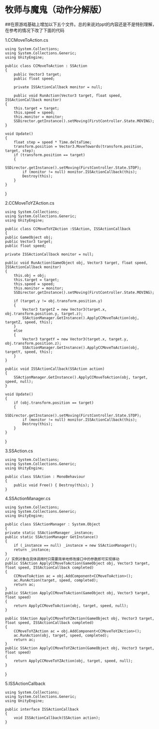 # 牧师与魔鬼（动作分解版）
##在原游戏基础上增加以下五个文件。总的来说对ppt的内容还是不是特别理解，在参考的情况下改了下面的代码

1.CCMoveToAction.cs

	using System.Collections;
	using System.Collections.Generic;
	using UnityEngine;

	public class CCMoveToAction : SSAction
	{
    	public Vector3 target;
    	public float speed;

    	private ISSActionCallback monitor = null;

    	public void RunAction(Vector3 target, float speed, ISSActionCallback monitor)
    {
        this.target = target;
        this.speed = speed;
        this.monitor = monitor;
        SSDirector.getInstance().setMoving(FirstController.State.MOVING);
    }

    void Update()
    {
        float step = speed * Time.deltaTime;
        transform.position = Vector3.MoveTowards(transform.position, target, step);
        if (transform.position == target)
        {
            SSDirector.getInstance().setMoving(FirstController.State.STOP);
            if (monitor != null) monitor.ISSActionCallback(this);
            Destroy(this);
        }
    }
}


2.CCMoveToYZAction.cs
	
	using System.Collections;
	using System.Collections.Generic;
	using UnityEngine;

	public class CCMoveToYZAction :SSAction, ISSActionCallback
	{
    public GameObject obj;
    public Vector3 target;
    public float speed;

    private ISSActionCallback monitor = null;

    public void RunAction(GameObject obj, Vector3 target, float speed, ISSActionCallback monitor)
    {
        this.obj = obj;
        this.target = target;
        this.speed = speed;
        this.monitor = monitor;
        SSDirector.getInstance().setMoving(FirstController.State.MOVING);

        if (target.y != obj.transform.position.y)
        {
            Vector3 targetZ = new Vector3(target.x, obj.transform.position.y, target.z);
            SSActionManager.GetInstance().ApplyCCMoveToAction(obj, targetZ, speed, this);
        }
        else
        {
            Vector3 targetY = new Vector3(target.x, target.y, obj.transform.position.z);
            SSActionManager.GetInstance().ApplyCCMoveToAction(obj, targetY, speed, this);
        }
    }

    public void ISSActionCallback(SSAction action)
    {
        SSActionManager.GetInstance().ApplyCCMoveToAction(obj, target, speed, null);
    }

    void Update()
    {
        if (obj.transform.position == target)
        {
            SSDirector.getInstance().setMoving(FirstController.State.STOP);
            if (monitor != null) monitor.ISSActionCallback(this);
            Destroy(this);
        }
    }
}


3.SSAction.cs

	using System.Collections;
	using System.Collections.Generic;
	using UnityEngine;

	public class SSAction : MonoBehaviour
	{
   		public void Free() { Destroy(this); }
	}
4.SSActionManager.cs

	using System.Collections;
	using System.Collections.Generic;
	using UnityEngine;

	public class SSActionManager : System.Object
	{
    private static SSActionManager _instance;
    public static SSActionManager GetInstance()
    {
        if (_instance == null) _instance = new SSActionManager();
        return _instance;
    }
    // 实例对象在具体调用时只需要简单地修改接口中的参数即可实现移动
    public SSAction ApplyCCMoveToAction(GameObject obj, Vector3 target, float speed, ISSActionCallback completed)
    {
        CCMoveToAction ac = obj.AddComponent<CCMoveToAction>();
        ac.RunAction(target, speed, completed);
        return ac;
    }
    public SSAction ApplyCCMoveToAction(GameObject obj, Vector3 target, float speed)
    {
        return ApplyCCMoveToAction(obj, target, speed, null);
    }

    public SSAction ApplyCCMoveToYZAction(GameObject obj, Vector3 target, float speed, ISSActionCallback completed)
    {
        CCMoveToYZAction ac = obj.AddComponent<CCMoveToYZAction>();
        ac.RunAction(obj, target, speed, completed);
        return ac;
    }
    public SSAction ApplyCCMoveToYZAction(GameObject obj, Vector3 target, float speed)
    {
        return ApplyCCMoveToYZAction(obj, target, speed, null);
    }
}


5.ISSActionCallback

	using System.Collections;
	using System.Collections.Generic;
	using UnityEngine;

	public interface ISSActionCallback
	{
    	void ISSActionCallback(SSAction action);
	}
